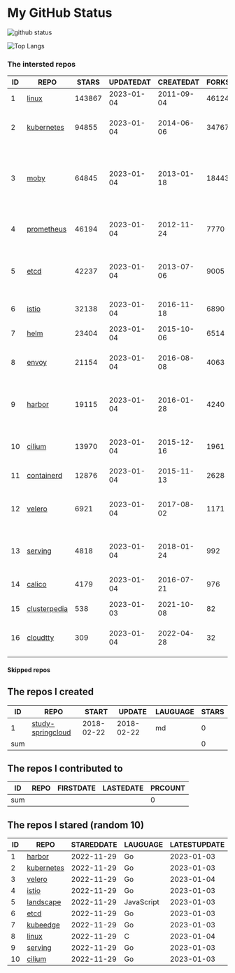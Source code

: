 # My GitHub Status

<img src="https://github-readme-stats-1.yihong0618.vercel.app/api?username=daoqingniu&show_icons=true&&&hide_title=true&count_private=true" alt="github status" />

![Top Langs](https://github-readme-stats-1.yihong0618.vercel.app/api/top-langs/?username=daoqingniu&layout=compact)

<!--START_SECTION:github_repos-->
### The intersted repos
| ID |                              REPO                               | STARS  | UPDATEDAT  | CREATEDAT  | FORKSCOUNT |                                              DESCRIPTIONS                                              |
|----|-----------------------------------------------------------------|--------|------------|------------|------------|--------------------------------------------------------------------------------------------------------|
|  1 | [linux](https://github.com/torvalds/linux)                      | 143867 | 2023-01-04 | 2011-09-04 |      46124 | Linux kernel source tree                                                                               |
|  2 | [kubernetes](https://github.com/kubernetes/kubernetes)          |  94855 | 2023-01-04 | 2014-06-06 |      34767 | Production-Grade Container Scheduling and Management                                                   |
|  3 | [moby](https://github.com/moby/moby)                            |  64845 | 2023-01-04 | 2013-01-18 |      18443 | Moby Project - a collaborative project for the container ecosystem to assemble container-based systems |
|  4 | [prometheus](https://github.com/prometheus/prometheus)          |  46194 | 2023-01-04 | 2012-11-24 |       7770 | The Prometheus monitoring system and time series database.                                             |
|  5 | [etcd](https://github.com/etcd-io/etcd)                         |  42237 | 2023-01-04 | 2013-07-06 |       9005 | Distributed reliable key-value store for the most critical data of a distributed system                |
|  6 | [istio](https://github.com/istio/istio)                         |  32138 | 2023-01-04 | 2016-11-18 |       6890 | Connect, secure, control, and observe services.                                                        |
|  7 | [helm](https://github.com/helm/helm)                            |  23404 | 2023-01-04 | 2015-10-06 |       6514 | The Kubernetes Package Manager                                                                         |
|  8 | [envoy](https://github.com/envoyproxy/envoy)                    |  21154 | 2023-01-04 | 2016-08-08 |       4063 | Cloud-native high-performance edge/middle/service proxy                                                |
|  9 | [harbor](https://github.com/goharbor/harbor)                    |  19115 | 2023-01-04 | 2016-01-28 |       4240 | An open source trusted cloud native registry project that stores, signs, and scans content.            |
| 10 | [cilium](https://github.com/cilium/cilium)                      |  13970 | 2023-01-04 | 2015-12-16 |       1961 | eBPF-based Networking, Security, and Observability                                                     |
| 11 | [containerd](https://github.com/containerd/containerd)          |  12876 | 2023-01-04 | 2015-11-13 |       2628 | An open and reliable container runtime                                                                 |
| 12 | [velero](https://github.com/vmware-tanzu/velero)                |   6921 | 2023-01-04 | 2017-08-02 |       1171 | Backup and migrate Kubernetes applications and their persistent volumes                                |
| 13 | [serving](https://github.com/knative/serving)                   |   4818 | 2023-01-04 | 2018-01-24 |        992 | Kubernetes-based, scale-to-zero, request-driven compute                                                |
| 14 | [calico](https://github.com/projectcalico/calico)               |   4179 | 2023-01-04 | 2016-07-21 |        976 | Cloud native networking and network security                                                           |
| 15 | [clusterpedia](https://github.com/clusterpedia-io/clusterpedia) |    538 | 2023-01-03 | 2021-10-08 |         82 | The Encyclopedia of Kubernetes clusters                                                                |
| 16 | [cloudtty](https://github.com/cloudtty/cloudtty)                |    309 | 2023-01-04 | 2022-04-28 |         32 | A Friendly Kubernetes CloudShell (Web Terminal) !                                                      |



#### Skipped repos
<!--END_SECTION:github_repos-->

<!--START_SECTION:my_github-->
## The repos I created
| ID  |                                 REPO                                 |   START    |   UPDATE   | LAUGUAGE | STARS |
|-----|----------------------------------------------------------------------|------------|------------|----------|-------|
|   1 | [study-springcloud](https://github.com/daoqingniu/study-springcloud) | 2018-02-22 | 2018-02-22 | md       |     0 |
| sum |                                                                      |            |            |          |     0 |

## The repos I contributed to
| ID  | REPO | FIRSTDATE | LASTEDATE | PRCOUNT |
|-----|------|-----------|-----------|---------|
| sum |      |           |           |       0 |

## The repos I stared (random 10)
| ID |                          REPO                          | STAREDDATE |  LAUGUAGE  | LATESTUPDATE |
|----|--------------------------------------------------------|------------|------------|--------------|
|  1 | [harbor](https://github.com/goharbor/harbor)           | 2022-11-29 | Go         | 2023-01-03   |
|  2 | [kubernetes](https://github.com/kubernetes/kubernetes) | 2022-11-29 | Go         | 2023-01-03   |
|  3 | [velero](https://github.com/vmware-tanzu/velero)       | 2022-11-29 | Go         | 2023-01-04   |
|  4 | [istio](https://github.com/istio/istio)                | 2022-11-29 | Go         | 2023-01-03   |
|  5 | [landscape](https://github.com/cncf/landscape)         | 2022-11-29 | JavaScript | 2023-01-03   |
|  6 | [etcd](https://github.com/etcd-io/etcd)                | 2022-11-29 | Go         | 2023-01-03   |
|  7 | [kubeedge](https://github.com/kubeedge/kubeedge)       | 2022-11-29 | Go         | 2023-01-03   |
|  8 | [linux](https://github.com/torvalds/linux)             | 2022-11-29 | C          | 2023-01-04   |
|  9 | [serving](https://github.com/knative/serving)          | 2022-11-29 | Go         | 2023-01-03   |
| 10 | [cilium](https://github.com/cilium/cilium)             | 2022-11-29 | Go         | 2023-01-03   |

<!--END_SECTION:my_github-->
